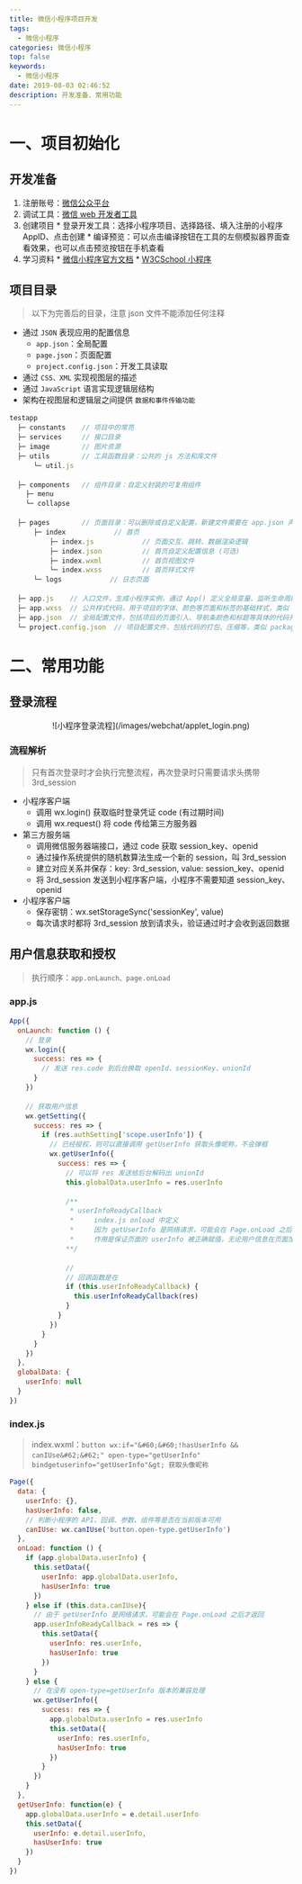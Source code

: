 ```yaml
---
title: 微信小程序项目开发
tags:
  - 微信小程序
categories: 微信小程序
top: false
keywords:
  - 微信小程序
date: 2019-08-03 02:46:52
description: 开发准备、常用功能
---
```


# 一、项目初始化

## 开发准备

  1. 注册账号：[微信公众平台](https://mp.weixin.qq.com/)
  2. 调试工具：[微信 web 开发者工具](https://mp.weixin.qq.com/wiki?t=resource/res_main&id=mp1455784140)
  3. 创建项目
    * 登录开发工具：选择小程序项目、选择路径、填入注册的小程序 AppID、点击创建
    * 编译预览：可以点击编译按钮在工具的左侧模拟器界面查看效果，也可以点击预览按钮在手机查看
  4. 学习资料
    * [微信小程序官方文档](https://developers.weixin.qq.com/miniprogram/dev/)
    * [W3CSchool 小程序](https://www.w3cschool.cn/weixinapp/)
  

## 项目目录
> 以下为完善后的目录，注意 json 文件不能添加任何注释

  * 通过 `JSON` 表现应用的配置信息
    * `app.json`：全局配置
    * `page.json`：页面配置
    * `project.config.json`：开发工具读取
  * 通过 `CSS、XML` 实现视图层的描述
  * 通过 `JavaScript` 语言实现逻辑层结构
  * 架构在视图层和逻辑层之间提供 `数据和事件传输功能`

  ```js
  testapp
    ├─ constants    // 项目中的常亮
    ├─ services     // 接口目录
    ├─ image        // 图片资源
    ├─ utils        // 工具函数目录：公共的 js 方法和库文件
        └─ util.js

    ├─ components   // 组件目录：自定义封装的可复用组件
      ├─ menu          
      └─ collapse

    ├─ pages        // 页面目录：可以删除或自定义配置，新建文件需要在 app.json 声明
        ├─ index            // 首页
            ├─ index.js            // 页面交互、跳转、数据渲染逻辑
            ├─ index.json          // 首页自定义配置信息 (可选)
            ├─ index.wxml          // 首页视图文件 
            └─ index.wxss          // 首页样式文件
        └─ logs            // 日志页面

    ├─ app.js    // 入口文件，生成小程序实例，通过 App() 定义全局变量、监听生命周期函数等 
    ├─ app.wxss  // 公共样式代码，用于项目的字体、颜色等页面和标签的基础样式，类似 CSS 
    ├─ app.json  // 全局配置文件，包括项目的页面引入、导航条颜色和标题等具体的代码开发配置
    └─ project.config.json  // 项目配置文件，包括代码的打包、压缩等，类似 package.json
  ```


# 二、常用功能

## 登录流程

  <div align="center"> 
    ![小程序登录流程](/images/webchat/applet_login.png)
  </div>


### 流程解析
> 只有首次登录时才会执行完整流程，再次登录时只需要请求头携带 3rd_session

  * 小程序客户端
    * 调用 wx.login() 获取临时登录凭证 code (有过期时间)
    * 调用 wx.request() 将 code 传给第三方服务器
  * 第三方服务端
    * 调用微信服务器端接口，通过 code 获取 session_key、openid
    * 通过操作系统提供的随机数算法生成一个新的 session，叫 3rd_session
    * 建立对应关系并保存：key: 3rd_session, value: session_key、openid
    * 将 3rd_session 发送到小程序客户端，小程序不需要知道 session_key、openid
  * 小程序客户端
    * 保存密钥：wx.setStorageSync('sessionKey', value)
    * 每次请求时都将 3rd_session 放到请求头，验证通过时才会收到返回数据




## 用户信息获取和授权
> 执行顺序：`app.onLaunch、page.onLoad`

### app.js

  ```js
  App({
    onLaunch: function () {
      // 登录
      wx.login({
        success: res => {
          // 发送 res.code 到后台换取 openId、sessionKey、unionId
        }
      })

      // 获取用户信息
      wx.getSetting({
        success: res => {
          if (res.authSetting['scope.userInfo']) {
            // 已经授权，则可以直接调用 getUserInfo 获取头像昵称，不会弹框
            wx.getUserInfo({
              success: res => {
                // 可以将 res 发送给后台解码出 unionId
                this.globalData.userInfo = res.userInfo

                /**
                 * userInfoReadyCallback
                 *     index.js onload 中定义
                 *     因为 getUserInfo 是网络请求，可能会在 Page.onLoad 之后才返回
                 *     作用是保证页面的 userInfo 被正确赋值，无论用户信息在页面加载完成之前还是之后返回
                **/

                // 
                // 回调函数是在 
                if (this.userInfoReadyCallback) {
                  this.userInfoReadyCallback(res)
                }
              }
            })
          }
        }
      })
    },
    globalData: {
      userInfo: null
    }
  })
  ```


### index.js
> index.wxml：`button wx:if="&#60;&#60;!hasUserInfo && canIUse&#62;&#62;" open-type="getUserInfo" bindgetuserinfo="getUserInfo"&gt; 获取头像昵称`

  ```js
  Page({
    data: {
      userInfo: {},
      hasUserInfo: false,
      // 判断小程序的 API、回调、参数、组件等是否在当前版本可用
      canIUse: wx.canIUse('button.open-type.getUserInfo')
    },
    onLoad: function () {
      if (app.globalData.userInfo) {
        this.setData({
          userInfo: app.globalData.userInfo,
          hasUserInfo: true
        })
      } else if (this.data.canIUse){
        // 由于 getUserInfo 是网络请求，可能会在 Page.onLoad 之后才返回
        app.userInfoReadyCallback = res => {
          this.setData({
            userInfo: res.userInfo,
            hasUserInfo: true
          })
        }
      } else {
        // 在没有 open-type=getUserInfo 版本的兼容处理
        wx.getUserInfo({
          success: res => {
            app.globalData.userInfo = res.userInfo
            this.setData({
              userInfo: res.userInfo,
              hasUserInfo: true
            })
          }
        })
      }
    },
    getUserInfo: function(e) {
      app.globalData.userInfo = e.detail.userInfo
      this.setData({
        userInfo: e.detail.userInfo,
        hasUserInfo: true
      })
    }
  })
  ```

















